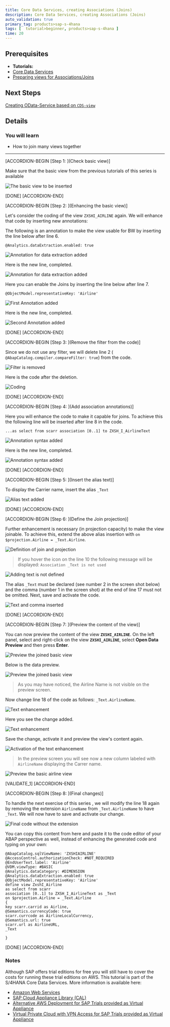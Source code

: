 ```yaml
---
title: Core Data Services, creating Associations (Joins)
description: Core Data Services, creating Associations (Joins)
auto_validation: true
primary_tag: products>sap-s-4hana
tags: [  tutorial>beginner, products>sap-s-4hana ]
time: 20
---
```

## Prerequisites  
 - **Tutorials:**
 - [Core Data  Services](https://www.sap.com/developer/tutorials/s4hana-cds-associations.html)
 - [Preparing views for Associations/Joins](https://www.sap.com/developer/tutorials/s4hana-cds-preparing-views-associations.html)

## Next Steps
[Creating OData-Service based on `CDS-view`](https://www.sap.com/developer/tutorials/s4hana-cds-creating-odata-service.html)


## Details
### You will learn  
  - How to join many views together


---


[ACCORDION-BEGIN [Step 1: ](Check basic view)]

Make sure that the basic view from the previous tutorials of this series is available

![The basic view to be inserted](BasicViewToBeEnhanced_01.png)

[DONE]
[ACCORDION-END]

[ACCORDION-BEGIN [Step 2: ](Enhancing the basic view)]

Let's consider the coding of the view `ZXSHI_AIRLINE` again. We will enhance that code by inserting new annotations:

The following is an annotation to make the view usable for BW by inserting the line below after line 6.

``` abap
@Analytics.dataExtraction.enabled: true  
```

![Annotation for data extraction added](AnnDataExtractionTomakeUsableForBW_02.png)

Here is the new line, completed.

![Annotation for data extraction added](AddAnnotationDataExtractionForBW_03.png)

Here you can enable the Joins by inserting the line below after line 7.

``` abap
@ObjectModel.representativeKey: 'Airline'
```

![First Annotation added](AddAnnotationForAssociationEnabling_04.png)

Here is the new line, completed.

![Second Annotation added](AddAnnotationForAssociationEnabling_05.png)

[DONE]
[ACCORDION-END]

[ACCORDION-BEGIN [Step 3: ](Remove the filter from the code)]

Since we do not use any filter, we will delete line 2 ( `@AbapCatalog.compiler.compareFilter: true`) from the code.

![Filter is removed](FilterRemoving_06.png)

Here is the code after the deletion.

![Coding](CodeAfterFilterRemoving_07.png)


[DONE]
[ACCORDION-END]

[ACCORDION-BEGIN [Step 4: ](Add association annotations)]


Here you will enhance the code to make it capable for joins. To achieve this the following line will be inserted after line 8 in the code.

```abap
...as select from scarr association [0..1] to ZXSH_I_AirlineText
```

![Annotation syntax added](AddingAssociationSyntax_08.png)

Here is the new line, completed.

![Annotation syntax added](AddingAssociationSyntax_09.png)

[DONE]
[ACCORDION-END]

[ACCORDION-BEGIN [Step 5: ](Insert the alias text)]

To display the Carrier name, insert the alias `_Text`

![Alias text added](AddingAliasText_10.png)

[DONE]
[ACCORDION-END]

[ACCORDION-BEGIN [Step 6: ](Define the Join projection)]

Further enhancement is necessary (in projection capacity) to make the view joinable. To achieve this,  extend the above alias insertion with `on $projection.Airline = _Text.Airline`.

![Definition of join and projection](DefineTheJoinProjection_11.png)

> If you hover the icon on the line 10 the following message will be displayed:  `Association _Text is not used`

![Adding text is not defined](_Text_Is_NotDefined_12.png)

The alias `_Text` must be declared (see number 2 in the screen shot below) and the comma (number 1 in the screen shot) at the end of line 17 must not be omitted. Next, save and activate the code.

![ Text and comma inserted](Insert_Text_and_Coma_13.png)

[DONE]
[ACCORDION-END]

[ACCORDION-BEGIN [Step 7: ](Preview the content of the view)]

You can now preview the content of the  view **`ZXSHI_AIRLINE`**. On the left panel, select and right-click on the view **`ZXSHI_AIRLINE`**, select **Open Data Preview** and then press **Enter**.

![Preview the joined basic view](PreviewBasicViewJoined_14.png)   

Below is the data preview.

![Preview the joined basic view](PreviewBasicViewJoined_15.png)

> As you may have noticed, the Airline Name is not visible on the preview screen.

Now change line 18 of the code as follows: `_Text.AirlineName`.

![Text enhancement](Enhance_Text_16.png)

Here you see the change added.

![Text enhancement](Enhance_Text__Activate_Save17.png)

Save the change, activate it and preview the view's content again.

![Activation of the text enhancement](Enhance_Text__Activate_Save18.png)

> In the preview screen you will see now a new column labeled with `AirlineName` displaying the Carrer name.

![Preview the basic airline view ](PreviewBasicViewAirlineName_19.png)

[VALIDATE_1]
[ACCORDION-END]

[ACCORDION-BEGIN [Step 8: ](Final changes)]

To handle the next exercise of this series , we will modify  the line 18 again by removing the extension `AirlineName` from `_Text.AirlineName` to have `_Text`. We will now have to save and activate our change.

![Final code without the extension](FinalCodeWithoutExtentionAfter_Text_20.png)

You can copy this content from here and paste it to the code editor of your ABAP perspective as well, instead of enhancing the generated code and typing on your own:
``` abap
@AbapCatalog.sqlViewName: 'ZXSHIAIRLINE'
@AccessControl.authorizationCheck: #NOT_REQUIRED
@EndUserText.label: 'Airline'
@VDM.viewType: #BASIC
@Analytics.dataCategory: #DIMENSION
@Analytics.dataExtraction.enabled: true
@ObjectModel.representativeKey: 'Airline'
define view ZxshI_Airline
as select from scarr
association [0..1] to ZXSH_I_AirlineText as _Text
on $projection.Airline = _Text.Airline
{
key scarr.carrid as Airline,
@Semantics.currencyCode: true
scarr.currcode as AirlineLocalCurrency,
@Semantics.url: true
scarr.url as AirlineURL,  
_Text

}
```

[DONE]
[ACCORDION-END]

### Notes

Although SAP offers trial editions for free you will still have to cover the costs for running these trial editions on AWS. This tutorial is part of the S/4HANA Core Data Services. More information is available here:

- [Amazon Web Services](http://aws.amazon.com/)
- [SAP Cloud Appliance Library (CAL)](https://scn.sap.com/community/cloud-appliance-library)
- [Alternative AWS Deployment for SAP Trials provided as Virtual Appliance](https://scn.sap.com/docs/DOC-46908)
- [Virtual Private Cloud with VPN Access for SAP Trials provided as Virtual Appliance](https://scn.sap.com/docs/DOC-46629)
